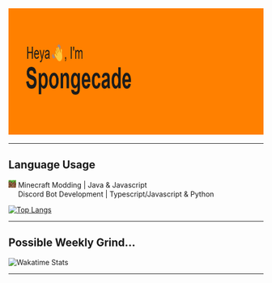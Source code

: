 <img height=250 alt="Github Banner" src="/assets/github-banner.png">

---

## Language Usage

<img width=15 height=15 alt="Top Languages" src="/assets/mclaunchericon.png"> Minecraft Modding | Java & Javascript  
<img width=15 height=15 src="https://skillicons.dev/icons?i=discord"> Discord Bot Development | Typescript/Javascript & Python

[![Top Langs](https://github-readme-stats-spongecade.vercel.app/api/top-langs/?username=spongecade&exclude_repo=github-readme-stats&layout=compact&langs_count=4&theme=transparent)](https://github.com/anuraghazra/github-readme-stats)

---

## Possible Weekly Grind...

<img alt="Wakatime Stats" src="https://github-readme-stats.vercel.app/api/wakatime?username=Spongecade&langs_count=4&theme=transparent&layout=compact">

---
